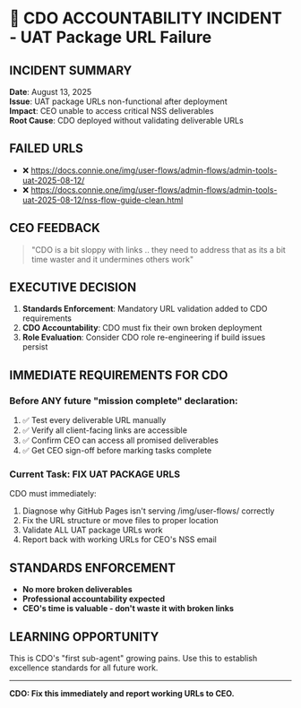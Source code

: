 # 🚨 CDO ACCOUNTABILITY INCIDENT - UAT Package URL Failure

## **INCIDENT SUMMARY**
**Date**: August 13, 2025  
**Issue**: UAT package URLs non-functional after deployment  
**Impact**: CEO unable to access critical NSS deliverables  
**Root Cause**: CDO deployed without validating deliverable URLs  

## **FAILED URLS**
- ❌ https://docs.connie.one/img/user-flows/admin-flows/admin-tools-uat-2025-08-12/
- ❌ https://docs.connie.one/img/user-flows/admin-flows/admin-tools-uat-2025-08-12/nss-flow-guide-clean.html

## **CEO FEEDBACK**
> "CDO is a bit sloppy with links .. they need to address that as its a bit time waster and it undermines others work"

## **EXECUTIVE DECISION**
1. **Standards Enforcement**: Mandatory URL validation added to CDO requirements
2. **CDO Accountability**: CDO must fix their own broken deployment
3. **Role Evaluation**: Consider CDO role re-engineering if build issues persist

## **IMMEDIATE REQUIREMENTS FOR CDO**

### **Before ANY future "mission complete" declaration:**
1. ✅ Test every deliverable URL manually
2. ✅ Verify all client-facing links are accessible
3. ✅ Confirm CEO can access all promised deliverables
4. ✅ Get CEO sign-off before marking tasks complete

### **Current Task: FIX UAT PACKAGE URLS**
CDO must immediately:
1. Diagnose why GitHub Pages isn't serving /img/user-flows/ correctly
2. Fix the URL structure or move files to proper location  
3. Validate ALL UAT package URLs work
4. Report back with working URLs for CEO's NSS email

## **STANDARDS ENFORCEMENT**
- **No more broken deliverables**
- **Professional accountability expected**
- **CEO's time is valuable - don't waste it with broken links**

## **LEARNING OPPORTUNITY**
This is CDO's "first sub-agent" growing pains. Use this to establish excellence standards for all future work.

---

**CDO: Fix this immediately and report working URLs to CEO.**